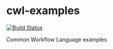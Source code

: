 # cwl-examples

[![Build Status](https://travis-ci.org/surf-eds/cwl-examples.svg)](https://travis-ci.org/surf-eds/cwl-examples)

Common Workflow Language examples
